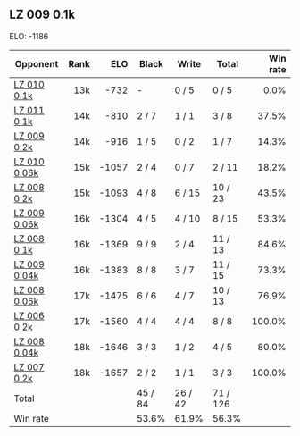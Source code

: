 ## LZ 009 0.1k ##

ELO: -1186

Opponent | Rank | ELO | Black | Write | Total | Win rate
---------|-----:|----:|-------|-------|-------|-------:
[LZ 010 0.1k](LZ%20010%200.1k.md) | 13k | -732 | - | 0 / 5 | 0 / 5 | 0.0%
[LZ 011 0.1k](LZ%20011%200.1k.md) | 14k | -810 | 2 / 7 | 1 / 1 | 3 / 8 | 37.5%
[LZ 009 0.2k](LZ%20009%200.2k.md) | 14k | -916 | 1 / 5 | 0 / 2 | 1 / 7 | 14.3%
[LZ 010 0.06k](LZ%20010%200.06k.md) | 15k | -1057 | 2 / 4 | 0 / 7 | 2 / 11 | 18.2%
[LZ 008 0.2k](LZ%20008%200.2k.md) | 15k | -1093 | 4 / 8 | 6 / 15 | 10 / 23 | 43.5%
[LZ 009 0.06k](LZ%20009%200.06k.md) | 16k | -1304 | 4 / 5 | 4 / 10 | 8 / 15 | 53.3%
[LZ 008 0.1k](LZ%20008%200.1k.md) | 16k | -1369 | 9 / 9 | 2 / 4 | 11 / 13 | 84.6%
[LZ 009 0.04k](LZ%20009%200.04k.md) | 16k | -1383 | 8 / 8 | 3 / 7 | 11 / 15 | 73.3%
[LZ 008 0.06k](LZ%20008%200.06k.md) | 17k | -1475 | 6 / 6 | 4 / 7 | 10 / 13 | 76.9%
[LZ 006 0.2k](LZ%20006%200.2k.md) | 17k | -1560 | 4 / 4 | 4 / 4 | 8 / 8 | 100.0%
[LZ 008 0.04k](LZ%20008%200.04k.md) | 18k | -1646 | 3 / 3 | 1 / 2 | 4 / 5 | 80.0%
[LZ 007 0.2k](LZ%20007%200.2k.md) | 18k | -1657 | 2 / 2 | 1 / 1 | 3 / 3 | 100.0%
Total | | | 45 / 84 | 26 / 42 | 71 / 126 | 
Win rate| | | 53.6% | 61.9% | 56.3% | 
